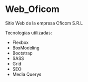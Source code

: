 # Web_Oficom  
Sitio Web de la empresa Oficom S.R.L    

Tecnologías utilizadas:    

- Flexbox
- BoxModeling
- Bootstrap
- SASS
- Grid
- SEO
- Media Querys
